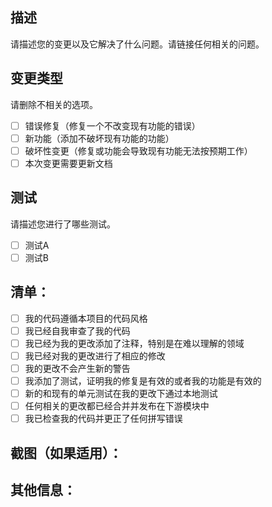 ## 描述

请描述您的变更以及它解决了什么问题。请链接任何相关的问题。

## 变更类型

请删除不相关的选项。

- [ ] 错误修复（修复一个不改变现有功能的错误）
- [ ] 新功能（添加不破坏现有功能的功能）
- [ ] 破坏性变更（修复或功能会导致现有功能无法按预期工作）
- [ ] 本次变更需要更新文档

## 测试

请描述您进行了哪些测试。

- [ ] 测试A
- [ ] 测试B

## 清单：

- [ ] 我的代码遵循本项目的代码风格
- [ ] 我已经自我审查了我的代码
- [ ] 我已经为我的更改添加了注释，特别是在难以理解的领域
- [ ] 我已经对我的更改进行了相应的修改
- [ ] 我的更改不会产生新的警告
- [ ] 我添加了测试，证明我的修复是有效的或者我的功能是有效的
- [ ] 新的和现有的单元测试在我的更改下通过本地测试
- [ ] 任何相关的更改都已经合并并发布在下游模块中
- [ ] 我已检查我的代码并更正了任何拼写错误

## 截图（如果适用）：

## 其他信息：